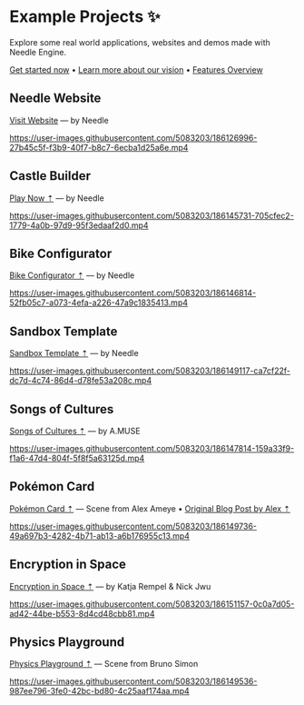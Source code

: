 
# Example Projects ✨

Explore some real world applications, websites and demos made with Needle Engine.

<p align="left">
<a href="./documentation/getting-started.md">Get started now</a> • <a href="./documentation/vision.md">Learn more about our vision</a> • <a href="https://fwd.needle.tools/needle-engine/docs/features-overview">Features Overview</a>
</p>


## Needle Website  
<a href="https://needle.tools" target="_blank">Visit Website</a> — by Needle   

https://user-images.githubusercontent.com/5083203/186126996-27b45c5f-f3b9-40f7-b8c7-6ecba1d25a6e.mp4


## Castle Builder
[Play Now ⇡](https://castle.needle.tools) — by Needle   

https://user-images.githubusercontent.com/5083203/186145731-705cfec2-1779-4a0b-97d9-95f3edaaf2d0.mp4




## Bike Configurator
[Bike Configurator ⇡](https://bike.needle.tools) — by Needle  

https://user-images.githubusercontent.com/5083203/186146814-52fb05c7-a073-4efa-a226-47a9c1835413.mp4


## Sandbox Template
[Sandbox Template ⇡](https://fwd.needle.tools/needle-engine/glitch-starter) — by Needle   

https://user-images.githubusercontent.com/5083203/186149117-ca7cf22f-dc7d-4c74-86d4-d78fe53a208c.mp4


## Songs of Cultures  
[Songs of Cultures ⇡](https://fwd.needle.tools/needle-engine/projects/songs-of-cultures) — by A.MUSE  

https://user-images.githubusercontent.com/5083203/186147814-159a33f9-f1a6-47d4-804f-5f8f5a63125d.mp4

## Pokémon Card
[Pokémon Card ⇡](https://fwd.needle.tools/needle-engine/projects/pokemon-card) — Scene from Alex Ameye • [Original Blog Post by Alex ⇡](https://alexanderameye.github.io/notes/holographic-card-shader/)  

https://user-images.githubusercontent.com/5083203/186149736-49a697b3-4282-4b71-ab13-a6b176955c13.mp4


## Encryption in Space  
[Encryption in Space ⇡](https://fwd.needle.tools/needle-engine/projects/encryption) — by Katja Rempel & Nick Jwu  

https://user-images.githubusercontent.com/5083203/186151157-0c0a7d05-ad42-44be-b553-8d4cd48cbb81.mp4

## Physics Playground
[Physics Playground ⇡](https://bruno-simon-20k-needle.glitch.me/) — Scene from Bruno Simon  

https://user-images.githubusercontent.com/5083203/186149536-987ee796-3fe0-42bc-bd80-4c25aaf174aa.mp4




